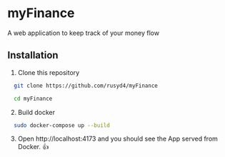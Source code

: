 
# myFinance

A web application to keep track of your money flow
## Installation

1. Clone this repository
```bash
  git clone https://github.com/rusyd4/myFinance
```
```bash
  cd myFinance
```
2. Build docker
```bash
  sudo docker-compose up --build
```
3. Open http://localhost:4173 and you should see the App served from Docker. 👍
